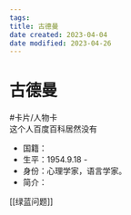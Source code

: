 ```yaml
---
tags:
title: 古德曼
date created: 2023-04-04
date modified: 2023-04-26
---
```


# 古德曼

#卡片/人物卡  
这个人百度百科居然没有

- 国籍：
- 生平：1954.9.18 -
- 身份：心理学家，语言学家。
- 简介：

[[绿蓝问题]]
